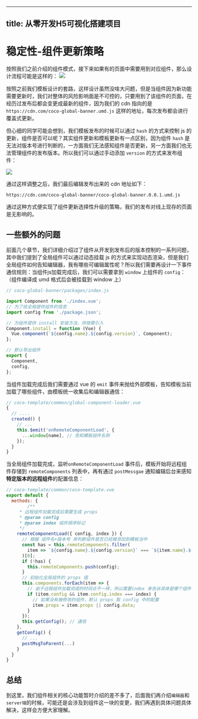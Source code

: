 
---
title: 从零开发H5可视化搭建项目
---

# 稳定性-组件更新策略
按照我们之前介绍的组件模式，接下来如果有的页面中需要用到对应组件，那么设计流程可能是这样的：
![](https://p1-juejin.byteimg.com/tos-cn-i-k3u1fbpfcp/2aaa9426bffa4346b7538edcb2e00ff9~tplv-k3u1fbpfcp-watermark.image)

按照之前我们模板设计的套路，这样设计虽然没啥大问题，但是当组件因为新功能需要更新时，我们对整体的风险影响面是不可控的，只要用到了该组件的页面，在经历过发布后都会变更成最新的组件，因为我们的 cdn 指向的是 `https://cdn.com/coco-global-banner.umd.js` 这样的地址，每次发布都会进行覆盖式更新。

但心细的同学可能会想到，我们模板发布的时候可以通过 `hash` 的方式来控制 js 的更新，组件是否可以呢？其实组件更新和模板更新有一点区别，因为组件 `hash` 是无法对版本号进行判断的，一方面我们无法感知组件是否更新，另一方面我们也无法管理组件的发布版本。所以我们可以通过手动添加 `version` 的方式来发布组件：

![](https://p3-juejin.byteimg.com/tos-cn-i-k3u1fbpfcp/55bfe288a37f4112a27526d66caee3d5~tplv-k3u1fbpfcp-watermark.image)

通过这样调整之后，我们最后编辑发布出来的 cdn 地址如下：
```
https://cdn.com/coco-global-banner/coco-global-banner.0.0.1.umd.js
```
通过这种方式便实现了组件更新选择性升级的策略，我们的发布对线上现存的页面是无影响的。

## 一些额外的问题
前面几个章节，我们详细介绍过了组件从开发到发布后的版本控制的一系列问题，其中我们提到了全局组件可以通过动态挂载 js 的方式来实现动态渲染，但是我们全局组件如何告知编辑器，我有哪些可编辑属性呢？所以我们需要再设计一下事件通信规则：当组件js加载完成后，我们可以需要拿到 `window` 上组件的 `config`：（组件编译成 umd 格式后会被挂载到 window 上）
```js
// coco-global-banner/packages/index.js

import Component from './index.vue';
// 为了给全局提供组件的信息
import config from './package.json';

// 为组件提供 install 安装方法，供按需引入
Component.install = function (Vue) {
  Vue.component(`${config.name}.${config.version}`, Component);
};

// 默认导出组件
export {
  Component,
  config,
};
```
当组件加载完成后我们需要通过 vue 的 `emit` 事件来抛给外部模板，告知模板当前加载了哪些组件，由模板统一收集后和编辑器通信：
```js
// coco-template/common/global-component-loader.vue
{
  // ....
  created() {
    // ...
    this.$emit('onRemoteComponentLoad', {
      ...window[name], // 告知模板组件名称
    });
  }
}
```
当全局组件加载完成，监听`onRemoteComponentLoad` 事件后，模板开始将远程组件存储到 `remoteComponents` 列表中，再有通过 `postMessgae` 通知编辑后台来感知**特定版本的远程组件**的配置信息：

```js
// coco-template/common/coco-template.vue
export default {
  methods: {
        /**
     * 远程组件加载完成后需要生成 props
     * @param config
     * @param index 组件顺序标记
     */
    remoteComponentLoad({ config, index }) {
      // 根据 组件名+版本号 来判断组件是否已经被添加到模板当中
      const has = this.remoteComponents.filter(
        item => `${config.name}.${config.version}` === `${item.name}.${item.version}`
      )[0];
      if (!has) {
        this.remoteComponents.push(config);
      }
      // 初始化全局组件的 props 值
      this.components.forEach(item => {
        // 由于远程组件加载完成的时间点不一样，所以需要index 来告诉具体是哪个组件 load 完成
        if (item.config && item.config.index === index) {
          // 如果没有被修改的组件，默认 props 取 config 中的配置
          item.props = item.props || config.data;
        }
      });
      this.getConfig(); // 通信
    },
    getConfig() {
      // ...
      postMsgToParent(...)
    }
  }
}
```

## 总结
到这里，我们组件相关的核心功能暂时介绍的差不多了，后面我们再介绍`编辑器`和`server端`的时候，可能还是会涉及到组件这一块的变更，我们再遇到具体问题具体解决，这样会方便大家理解。
    